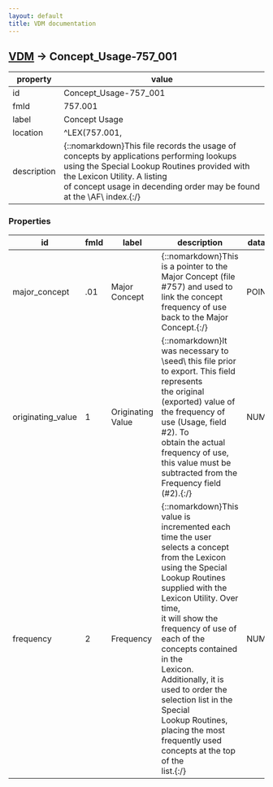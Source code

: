 ```yaml
---
layout: default
title: VDM documentation
---
```


## [VDM](TableOfContent.md) &#8594; Concept_Usage-757_001 

 property | value 
--- | --- 
 id | Concept_Usage-757_001
 fmId | 757.001
 label | Concept Usage
 location | ^LEX(757.001,
 description | {::nomarkdown}This file records the usage of concepts by applications performing lookups<br/>using the Special Lookup Routines provided with the Lexicon Utility.  A listing<br/>of concept usage in decending order may be found at the \AF\ index.{:/}

### Properties

| id | fmId | label | description | datatype | location | attributes | range | 
| --- | --- | --- | --- | --- | --- | --- | --- | 
| major_concept | .01 | Major Concept | {::nomarkdown}This is a pointer to the Major Concept (file #757) and used to link the concept<br/>frequency of use back to the Major Concept.{:/} | POINTER |  | REQUIRED, INDEXED | [Major_Concept_Map-757](Major_Concept_Map-757.md) | 
| originating_value | 1 | Originating Value | {::nomarkdown}It was necessary to \seed\ this file prior to export.  This field represents<br/>the original (exported) value of the frequency of use (Usage, field #2).  To<br/>obtain the actual frequency of use, this value must be subtracted from the <br/>Frequency field (#2).{:/} | NUMERIC |  | REQUIRED |  | 
| frequency | 2 | Frequency | {::nomarkdown}This value is incremented each time the user selects a concept from the Lexicon<br/>using the Special Lookup Routines supplied with the Lexicon Utility.  Over time,<br/>it will show the frequency of use of each of the concepts contained in the<br/>Lexicon.  Additionally, it is used to order the selection list in the Special<br/>Lookup Routines, placing the most frequently used concepts at the top of the<br/>list.{:/} | NUMERIC |  | REQUIRED |  | {::nomarkdown} <br/><br/><p style="font-size: 11px">Generated on January 15th 2017, 12:59:58 am</p>{:/}